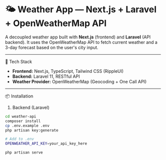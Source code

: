 # 🌤️ Weather App — Next.js + Laravel + OpenWeatherMap API

A decoupled weather app built with **Next.js** (frontend) and **Laravel** (API backend). It uses the OpenWeatherMap API to fetch current weather and a 3-day forecast based on the user's city input.

---
🔧 Tech Stack

- **Frontend:** Next.js, TypeScript, Tailwind CSS (RippleUI)
- **Backend:** Laravel 11, RESTful API
- **Weather Provider:** OpenWeatherMap (Geocoding + One Call API)

---

📦 Installation

1. Backend (Laravel)
```bash
cd weather-api
composer install
cp .env.example .env
php artisan key:generate

# Add to .env
OPENWEATHER_API_KEY=your_api_key_here

php artisan serve
